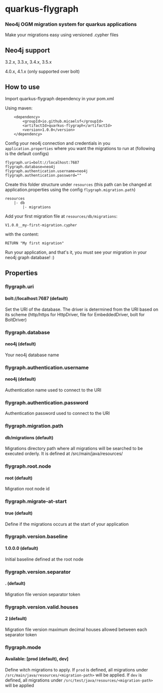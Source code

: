# quarkus-flygraph

### Neo4j OGM migration system for quarkus applications

Make your migrations easy using versioned .cypher files

## Neo4j support

3.2.x, 3.3.x, 3.4.x, 3.5.x

4.0.x, 4.1.x (only supported over bolt)

## How to use

Import quarkus-flygraph dependency in your pom.xml

Using maven:

        <dependency>
            <groupId>io.github.micaelsf</groupId>
            <artifactId>quarkus-flygraph</artifactId>
            <version>1.0.0</version>
        </dependency>

Config your neo4j connection and credentials in you `application.properties`
where you want the migrations to run at (following is the default configs)

    flygraph.uri=bolt://localhost:7687
    flygraph.database=neo4j
    flygraph.authentication.username=neo4j
    flygraph.authentication.password=""

Create this folder structure under `resources` (this path can be changed at
application.properties using the config `flygraph.migration.path`)

    resources
        |- db
            |- migrations

Add your first migration file at `resources/db/migrations`:

    V1.0.0__my-first-migration.cypher

with the content:

    RETURN "My first migration"

Run your application, and that's it, you must see your migration in your neo4j
graph database! :)

## Properties

### flygraph.uri

#### bolt://localhost:7687 (default)

Set the URI of the database. The driver is determined from the URI based on its
scheme (http/https for HttpDriver, file for EmbeddedDriver, bolt for BoltDriver)

### flygraph.database

#### neo4j (default)

Your neo4j database name

### flygraph.authentication.username

#### neo4j (default)

Authentication name used to connect to the URI

### flygraph.authentication.password

Authentication password used to connect to the URI

### flygraph.migration.path

#### db/migrations (default)

Migrations directory path where all migrations will be searched to be executed
orderly. It is defined at /src/main/java/resources/<migration path>

### flygraph.root.node

#### root (default)

Migration root node id

### flygraph.migrate-at-start

#### true (default)

Define if the migrations occurs at the start of your application

### flygraph.version.baseline

#### 1.0.0.0 (default)

Initial baseline defined at the root node

### flygraph.version.separator

#### . (default)

Migration file version separator token

### flygraph.version.valid.houses

#### 2 (default)

Migration file version maximum decimal houses allowed between each separator
token

### flygraph.mode

#### Available: [prod (default), dev]

Define witch migrations to apply. If `prod` is defined, all migrations under
`/src/main/java/resources/<migration-path>` will be applied. If `dev` is
defined, all migrations under `/src/test/java/resources/<migration-path>` will
be applied